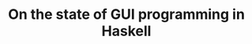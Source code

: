 ---
title: On the state of GUI programming in Haskell
url: http://keera.co.uk/blog/2014/05/23/state-gui-programming-haskell/
authors:
- Ivan Perez
type: article
tags:
- GUIs
doHaskell-type: blog post
dohaskell-year: 2014
---